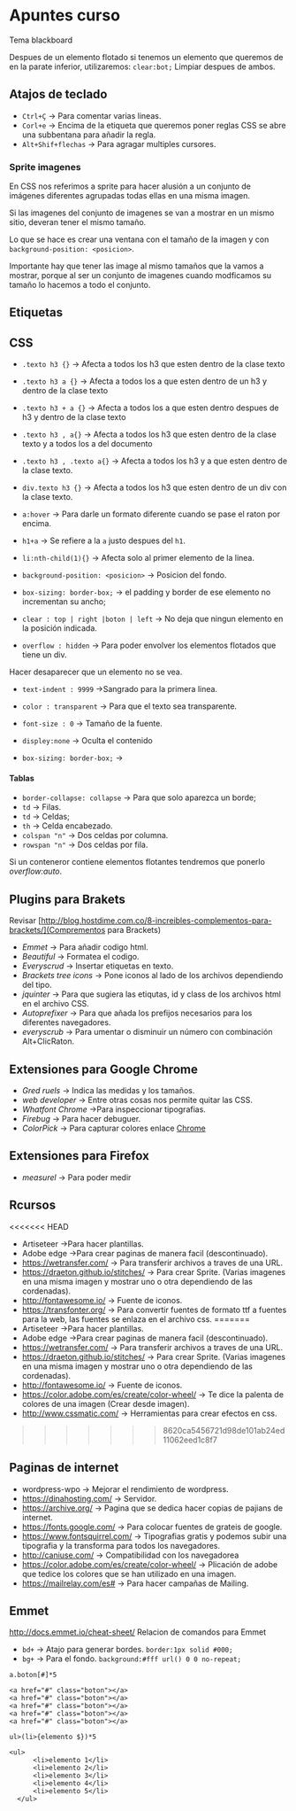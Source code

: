 # Apuntes curso

Tema blackboard


Despues de un elemento flotado si tenemos un elemento que queremos de en la parate inferior, utilizaremos:
`clear:bot;` Limpiar despues de ambos.

## Atajos de teclado
-   `Ctrl+Ç` -> Para comentar varias lineas.
-   `Corl+e` -> Encima de la etiqueta que queremos poner reglas CSS se abre una subbentana para añadir la regla.
-   `Alt+Shif+flechas` -> Para agragar multiples cursores.


### Sprite imagenes
En CSS nos referimos a sprite para hacer alusión a un conjunto de imágenes diferentes agrupadas todas ellas en una misma imagen.

Si las imagenes del conjunto de imagenes se van a mostrar en un mismo sitio, deveran tener el mismo tamaño.

Lo que se hace es crear una ventana con el tamaño de la imagen y con `background-position: <posicion>`.

Importante hay que tener las image al mismo tamaños que la vamos a mostrar, porque al ser un conjunto de imagenes cuando modficamos su tamaño lo hacemos a todo el conjunto.

## Etiquetas

<!-- @[que est esto](http:www.google.es) -->
<!-- [^]al final -->

## CSS

-   `.texto h3 {}` -> Afecta a todos los h3 que esten dentro de la clase texto
-   `.texto h3 a {}` -> Afecta a todos los a que esten dentro de un h3 y dentro de la clase texto
-   `.texto h3 + a {}` -> Afecta a todos los a que esten dentro despues de h3 y dentro de la clase texto
-   `.texto h3 , a{}` -> Afecta a todos los h3 que esten dentro de la clase texto y a todos los a del documento
-   `.texto h3 , .texto a{}` -> Afecta a todos los h3 y a que esten dentro de la clase texto.
-   `div.texto h3 {}` -> Afecta a todos los h3 que esten dentro de un div con la clase texto.

-   `a:hover` -> Para darle un formato diferente cuando se pase el raton por encima.

-   `h1+a` -> Se refiere a la `a` justo despues del `h1`.
-   `li:nth-child(1){}` -> Afecta solo al primer elemento de la linea.
-   `background-position: <posicion>` -> Posicion del fondo.
-   `box-sizing: border-box;` -> el padding y border de ese elemento no incrementan su ancho;
-   `clear : top | right |boton | left` -> No deja que ningun elemento en la posición indicada.
-   `overflow : hidden` -> Para poder envolver los elementos flotados que tiene un div.

Hacer desaparecer que un elemento no se vea.
-   `text-indent : 9999` ->Sangrado para la primera linea.
-   `color : transparent` -> Para que el texto sea transparente.
-   `font-size : 0` -> Tamaño de la fuente.

-    `displey:none` -> Oculta el contenido
-    `box-sizing: border-box;` ->

#### Tablas
-   `border-collapse: collapse` -> Para que solo aparezca un borde;
-   `td` -> Filas.
-   `td` -> Celdas;
-   `th` -> Celda encabezado.
-   `colspan "n"` -> Dos celdas por columna.
-   `rowspan "n"` -> Dos celdas por fila.

Si un conteneror contiene elementos flotantes tendremos que ponerlo *overflow:auto*.

## Plugins para Brakets

Revisar [http://blog.hostdime.com.co/8-increibles-complementos-para-brackets/](Comprementos para Brackets)

-   *Emmet* -> Para añadir codigo html.
-   *Beautiful* -> Formatea el codigo.
-   *Everyscrud* -> Insertar etiquetas en texto.
-   *Brackets tree icons* -> Pone iconos al lado de los archivos dependiendo del tipo.
-   *jquinter* -> Para que sugiera las etiqutas, id y class de los archivos html en el archivo CSS.
-   *Autoprefixer* -> Para que añada los prefijos necesarios para los diferentes navegadores.
-   *everyscrub* -> Para umentar o disminuir un número con combinación Alt+ClicRaton.


## Extensiones para Google Chrome
-   *Gred ruels* -> Indica las medidas y los tamaños.
-   *web developer* -> Entre otras cosas nos permite quitar las CSS.
-   *Whatfont Chrome* ->Para inspeccionar tipografias.
-   *Firebug* -> Para hacer debuguer.
-   *ColorPick* -> Para capturar colores enlace [Chrome](https://chrome.google.com/webstore/detail/colorpick-eyedropper/ohcpnigalekghcmgcdcenkpelffpdolg)

## Extensiones para Firefox
-   *measurel* -> Para poder medir


## Rcursos
<<<<<<< HEAD
-    Artiseteer ->Para hacer plantillas.
-    Adobe edge ->Para crear paginas de manera facil (descontinuado).
-    <https://wetransfer.com/> -> Para transferir archivos a traves de una URL.
-    <https://draeton.github.io/stitches/> -> Para crear Sprite. (Varias imagenes en una misma imagen y mostrar uno o otra dependiendo de las cordenadas).
-    <http://fontawesome.io/> -> Fuente de iconos.
-    <https://transfonter.org/> -> Para convertir fuentes de formato ttf a fuentes para la web, las fuentes se enlaza en el archivo css.
=======
-   Artiseteer ->Para hacer plantillas.
-   Adobe edge ->Para crear paginas de manera facil (descontinuado).
-   <https://wetransfer.com/> -> Para transferir archivos a traves de una URL.
-   <https://draeton.github.io/stitches/> -> Para crear Sprite. (Varias imagenes en una misma imagen y mostrar uno o otra dependiendo de las cordenadas).
-   <http://fontawesome.io/> -> Fuente de iconos.
-   <https://color.adobe.com/es/create/color-wheel/> -> Te dice la palenta de colores de una imagen (Crear desde imagen).
-   <http://www.cssmatic.com/> -> Herramientas para crear efectos en css.
>>>>>>> 8620ca5456721d98de101ab24ed11062eed1c8f7

## Paginas de internet
-   wordpress-wpo -> Mejorar el rendimiento de wordpress.
-   <https://dinahosting.com/> -> Servidor.
-   <https://archive.org/> -> Pagina que se dedica hacer copias de pajians de internet.
-   <https://fonts.google.com/> -> Para colocar fuentes de grateis de google.
-   <https://www.fontsquirrel.com/> -> Tipografias gratis y podemos subir una tipografia y la transforma para todos los navegadores.
-   <http://caniuse.com/> -> Compatibilidad con los navegadorea
-   <https://color.adobe.com/es/create/color-wheel/> -> Plicación de adobe que tedice los colores que se han utilizado en una imagen.
-   <https://mailrelay.com/es#> -> Para hacer campañas de Mailing.




## Emmet

<http://docs.emmet.io/cheat-sheet/> Relacion de comandos para Emmet

-   `bd+` -> Atajo para generar bordes. `border:1px solid #000;`
-   `bg+` -> Para el fondo. `background:#fff url() 0 0 no-repeat;`

`a.boton[#]*5`
~~~
<a href="#" class="boton"></a>
<a href="#" class="boton"></a>
<a href="#" class="boton"></a>
<a href="#" class="boton"></a>
<a href="#" class="boton"></a>
~~~


`ul>(li>{elemento $})*5`
~~~
<ul>
      <li>elemento 1</li>
      <li>elemento 2</li>
      <li>elemento 3</li>
      <li>elemento 4</li>
      <li>elemento 5</li>
  </ul>
~~~
